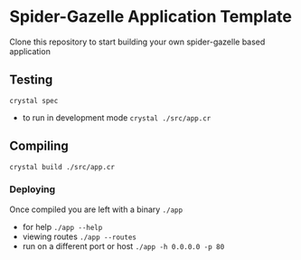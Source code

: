 # Spider-Gazelle Application Template

Clone this repository to start building your own spider-gazelle based application

## Testing

`crystal spec`

* to run in development mode `crystal ./src/app.cr`

## Compiling

`crystal build ./src/app.cr`

### Deploying

Once compiled you are left with a binary `./app`

* for help `./app --help`
* viewing routes `./app --routes`
* run on a different port or host `./app -h 0.0.0.0 -p 80`
